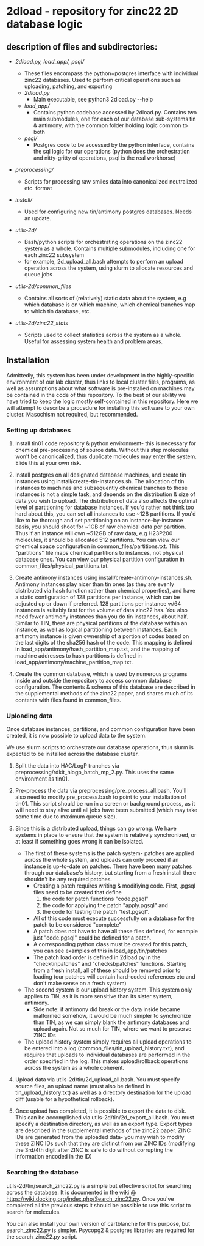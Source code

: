 # 2dload - repository for zinc22 2D database logic

## description of files and subdirectories:

- *2dload.py, load_app/, psql/*
	- These files encompass the python+postgres interface with individual zinc22 databases. Used to perform critical operations such as uploading, patching, and exporting
	- *2dload.py*
		- Main executable, see python3 2dload.py --help
	- *load_app/*
		- Contains python codebase accessed by 2dload.py. Contains two main submodules, one for each of our database sub-systems tin & antimony, with the common folder holding logic common to both
	- *psql/*
		- Postgres code to be accessed by the python interface, contains the sql logic for our operations (python does the orchestration and nitty-gritty of operations, psql is the real workhorse)

- *preprocessing/*
	- Scripts for processing raw smiles data into canonicalized neutralized etc. format

- *install/*
	- Used for configuring new tin/antimony postgres databases. Needs an update.

- *utils-2d/*
	- Bash/python scripts for orchestrating operations on the zinc22 system as a whole. Contains multiple submodules, including one for each zinc22 subsystem
	- for example, 2d_upload_all.bash attempts to perform an upload operation across the system, using slurm to allocate resources and queue jobs

- *utils-2d/common_files*
	- Contains all sorts of (relatively) static data about the system, e.g which database is on which machine, which chemical tranches map to which tin database, etc.

- *utils-2d/zinc22_stats*
	- Scripts used to collect statistics across the system as a whole. Useful for assessing system health and problem areas.
	
## Installation

Admittedly, this system has been under development in the highly-specific environment of our lab cluster, thus links to local cluster files, programs, as well as assumptions about what software is pre-installed on machines may be contained in the code of this repository. To the best of our ability we have tried to keep the logic mostly self-contained in this repository. Here we will attempt to describe a procedure for installing this software to your own cluster. Masochism not required, but recommended.

### Setting up databases

1. Install tin01 code repository & python environment- this is necessary for chemical pre-processing of source data. Without this step molecules won't be canonicalized, thus duplicate molecules may enter the system. Elide this at your own risk.

2. Install postgres on all designated database machines, and create tin instances using install/create-tin-instances.sh. The allocation of tin instances to machines and subsequently chemical tranches to those instances is not a simple task, and depends on the distribution & size of data you wish to upload. The distribution of data also affects the optimal level of partitioning for database instances. If you'd rather not think too hard about this, you can set all instances to use ~128 partitions.
If you'd like to be thorough and set partitioning on an instance-by-instance basis, you should shoot for ~1GB of raw chemical data per partition. Thus if an instance will own ~512GB of raw data, e.g H23P200 molecules, it should be allocated 512 partitions.
You can view our chemical space configuration in common_files/partitions.txt. This "partitions" file maps chemical partitions to instances, not physical database ones. You can view our physical partition configuration in common_files/physical_partitions.txt.

3. Create antimony instances using install/create-antimony-instances.sh. Antimony instances play nicer than tin ones (as they are evenly distributed via hash function rather than chemical properties), and have a static configuration of 128 partitions per instance, which can be adjusted up or down if preferred. 128 partitions per instance w/64 instances is suitably fast for the volume of data zinc22 has. You also need fewer antimony instances than you do tin instances, about half.
Similar to TIN, there are physical partitions of the database within an instance, as well as logical partitioning between instances. Each antimony instance is given ownership of a portion of codes based on the last digits of the sha256 hash of the code. This mapping is defined in load_app/antimony/hash_partition_map.txt, and the mapping of machine addresses to hash partitions is defined in load_app/antimony/machine_partition_map.txt.

4. Create the common database, which is used by numerous programs inside and outside the repository to access common database configuration. The contents & schema of this database are described in the supplemental methods of the zinc22 paper, and shares much of its contents with files found in common_files.

### Uploading data

Once database instances, partitions, and common configuration have been created, it is now possible to upload data to the system.

We use slurm scripts to orchestrate our database operations, thus slurm is expected to be installed across the database cluster.

1. Split the data into HAC/LogP tranches via preprocessing/rdkit_hlogp_batch_mp_2.py. This uses the same environment as tin01.

2. Pre-process the data via preprocessing/pre_process_all.bash. You'll also need to modify pre_process.bash to point to your installation of tin01. This script should be run in a screen or background process, as it will need to stay alive until all jobs have been submitted (which may take some time due to maximum queue size).

3. Since this is a distributed upload, things can go wrong. We have systems in place to ensure that the system is relatively synchronized, or at least if something goes wrong it can be isolated. 
	- The first of these systems is the patch system- patches are applied across the whole system, and uploads can only proceed if an instance is up-to-date on patches. There have been many patches through our database's history, but starting from a fresh install there shouldn't be any required patches. 
		- Creating a patch requires writing & modifiying code. First, .pgsql files need to be created that define 
			1. the code for patch functions "code.pgsql"
			2. the code for applying the patch "apply.pgsql" and 
			3. the code for testing the patch "test.pgsql". 
		- All of this code must execute successfully on a database for the patch to be considered "complete"
		- A patch does not have to have all these files defined, for example just "code.pgsql" could be defined for a patch. 
		- A corresponding python class must be created for this patch, you can see examples of this in load_app/tin/patches
		- The patch load order is defined in 2dload.py in the "checktinpatches" and "checksbpatches" functions. Starting from a fresh install, all of these should be removed prior to loading (our patches will contain hard-coded references etc and don't make sense on a fresh system)
	- The second system is our upload history system. This system only applies to TIN, as it is more sensitive than its sister system, antimony.
		- Side note: if antimony did break or the data inside became malformed somehow, it would be much simpler to synchronize than TIN, as we can simply blank the antimony databases and upload again. Not so much for TIN, where we want to preserve ZINC IDs
	- The upload history system simply requires all upload operations to be entered into a log (common_files/tin_upload_history.txt), and requires that uploads to individual databases are performed in the order specified in the log. This makes upload/rollback operations across the system as a whole coherent.
	
4. Upload data via utils-2d/tin/2d_upload_all.bash. You must specify source files, an upload name (must also be defined in tin_upload_history.txt) as well as a directory destination for the upload diff (usable for a hypothetical rollback).

5. Once upload has completed, it is possible to export the data to disk. This can be accomplished via utils-2d/tin/2d_export_all.bash. You must specify a destination directory, as well as an export type. Export types are described in the supplemental methods of the zinc22 paper. ZINC IDs are generated from the uploaded data- you may wish to modify these ZINC IDs such that they are distinct from our ZINC IDs (modifying the 3rd/4th digit after ZINC is safe to do without corrupting the information encoded in the ID)

### Searching the database

utils-2d/tin/search_zinc22.py is a simple but effective script for searching across the database. It is documented in the wiki @ https://wiki.docking.org/index.php/Search_zinc22.py. Once you've completed all the previous steps it should be possible to use this script to search for molecules.

You can also install your own version of cartblanche for this purpose, but search_zinc22.py is simpler. Psycopg2 & postgres libraries are required for the search_zinc22.py script.
